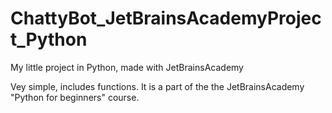 # ChattyBot_JetBrainsAcademyProject_Python
My little project in Python, made with JetBrainsAcademy

Vey simple, includes functions. It is a part of the the JetBrainsAcademy "Python for beginners" course.

